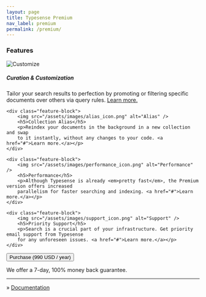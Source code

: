 ```yaml
---
layout: page
title: Typesense Premium
nav_label: premium
permalink: /premium/
---
```


<div class="row no-gutters">
  <div id="doc-col" class="col-md-8">
    <h3>Features</h3>
    <div class="feature-block">
        <img src="/assets/images/customize_icon.png" alt="Customize" />
        <h5>Curation &amp; Customization</h5>
        <p>Tailor your search results to perfection by promoting or filtering specific documents over others
        via query rules. <a href="#">Learn more.</a></p>
    </div>
    
    <div class="feature-block">
        <img src="/assets/images/alias_icon.png" alt="Alias" />
        <h5>Collection Alias</h5>
        <p>Reindex your documents in the background in a new collection and swap 
        to it instantly, without any changes to your code. <a href="#">Learn more.</a></p>
    </div>
    
    <div class="feature-block">
        <img src="/assets/images/performance_icon.png" alt="Performance" />
        <h5>Performance</h5>
        <p>Although Typesense is already <em>pretty fast</em>, the Premium version offers increased 
        parallelism for faster searching and indexing. <a href="#">Learn more.</a></p>
    </div>
    
    <div class="feature-block">
        <img src="/assets/images/support_icon.png" alt="Support" />
        <h5>Priority Support</h5>
        <p>Search is a crucial part of your infrastructure. Get priority email support from Typesense  
        for any unforeseen issues. <a href="#">Learn more.</a></p>
    </div>
    
  </div>
  
  <div class="col-md-1 row no-gutters"></div>
  
  <div class="col-md-2" id="premium-sidebar">
      <button class="btn btn-success btn-purchase">Purchase (990 USD / year)</button>
      <p id="money-back">We offer a 7-day, 100% money back guarantee.</p>
      <hr />
      &raquo; <a href="/premium/api">Documentation</a>
  </div>
</div>